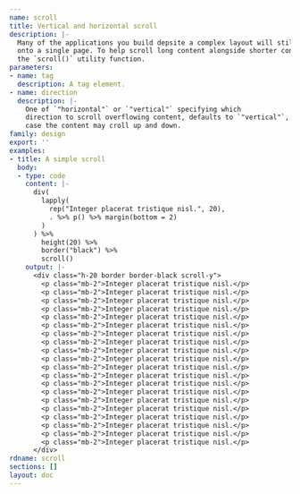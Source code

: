```yaml
---
name: scroll
title: Vertical and horizontal scroll
description: |-
  Many of the applications you build depsite a complex layout will still fit
  onto a single page. To help scroll long content alongside shorter content use
  the `scroll()` utility function.
parameters:
- name: tag
  description: A tag element.
- name: direction
  description: |-
    One of `"horizontal"` or `"vertical"` specifying which
    direction to scroll overflowing content, defaults to `"vertical"`, in which
    case the content may croll up and down.
family: design
export: ''
examples:
- title: A simple scroll
  body:
  - type: code
    content: |-
      div(
        lapply(
          rep("Integer placerat tristique nisl.", 20),
          . %>% p() %>% margin(bottom = 2)
        )
      ) %>%
        height(20) %>%
        border("black") %>%
        scroll()
    output: |-
      <div class="h-20 border border-black scroll-y">
        <p class="mb-2">Integer placerat tristique nisl.</p>
        <p class="mb-2">Integer placerat tristique nisl.</p>
        <p class="mb-2">Integer placerat tristique nisl.</p>
        <p class="mb-2">Integer placerat tristique nisl.</p>
        <p class="mb-2">Integer placerat tristique nisl.</p>
        <p class="mb-2">Integer placerat tristique nisl.</p>
        <p class="mb-2">Integer placerat tristique nisl.</p>
        <p class="mb-2">Integer placerat tristique nisl.</p>
        <p class="mb-2">Integer placerat tristique nisl.</p>
        <p class="mb-2">Integer placerat tristique nisl.</p>
        <p class="mb-2">Integer placerat tristique nisl.</p>
        <p class="mb-2">Integer placerat tristique nisl.</p>
        <p class="mb-2">Integer placerat tristique nisl.</p>
        <p class="mb-2">Integer placerat tristique nisl.</p>
        <p class="mb-2">Integer placerat tristique nisl.</p>
        <p class="mb-2">Integer placerat tristique nisl.</p>
        <p class="mb-2">Integer placerat tristique nisl.</p>
        <p class="mb-2">Integer placerat tristique nisl.</p>
        <p class="mb-2">Integer placerat tristique nisl.</p>
        <p class="mb-2">Integer placerat tristique nisl.</p>
      </div>
rdname: scroll
sections: []
layout: doc
---
```

